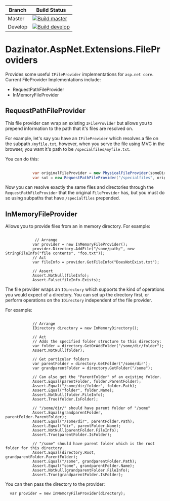| Branch  | Build Status |
| ------------- | ------------- |
| Master  |[![Build master](https://ci.appveyor.com/api/projects/status/v6w8sn7feb01iypn/branch/master?svg=true)](https://ci.appveyor.com/project/dazinator/dazinator-aspnet-extensions-fileproviders/branch/master) |
| Develop | [![Build develop](https://ci.appveyor.com/api/projects/status/v6w8sn7feb01iypn?svg=true)](https://ci.appveyor.com/project/dazinator/dazinator-aspnet-extensions-fileproviders/branch/develop)  |

# Dazinator.AspNet.Extensions.FileProviders

Provides some useful `IFileProvider` implementations for `asp.net core`.
Current FileProvider Implementations include:

- RequestPathFileProvider
- InMemoryFileProvider

## RequestPathFileProvider 

This file provider can wrap an existing `IFileProvider` but allows you to prepend information to the path that it's files are resolved on.

For example, let's say you have an `IFileProvider` which resolves a file on the subpath `/myfile.txt`, however, when you serve the file using MVC in the browser, you want it's path to be `/specialfiles/myfile.txt`. 

You can do this:

```csharp
          
            var originalFileProvider = new PhysicalFileProvider(someDir);
            var sut = new RequestPathFileProvider("/specialfiles", originalFileProvider);

```

Now you can resolve exactly the same files and directories through the `RequestPathFileProvider` that the original `FileProvider` has, but you must do so using subpaths that have `/specialfiles` prepended.

## InMemoryFileProvider 

Allows you to provide files from an in memory directory.
For example:

```

             // Arrange
            var provider = new InMemoryFileProvider();
            provider.Directory.AddFile("/some/path/", new StringFileInfo("file contents", "foo.txt"));
            // Act
            var fileInfo = provider.GetFileInfo("DoesNotExist.txt");

            // Assert
            Assert.NotNull(fileInfo);
            Assert.False(fileInfo.Exists);

```

The file provider wraps an `IDirectory` which supports the kind of operations you would expect of a directory.
You can set up the directory first, or perform operations on the `IDirectory` independent of the file provider.

For example:

```

            // Arrange
            IDirectory directory = new InMemoryDirectory();

            // Act
            // Adds the specified folder structure to this directory:
            var folder = directory.GetOrAddFolder("/some/dir/folder");
            Assert.NotNull(folder);

            // Get particular folders
            var parentFolder = directory.GetFolder("/some/dir");
            var grandparentFolder = directory.GetFolder("/some");

            // Can also get the "ParentFolder" of an existing folder. 
            Assert.Equal(parentFolder, folder.ParentFolder);
            Assert.Equal("/some/dir/folder", folder.Path);
            Assert.Equal("folder", folder.Name);
            Assert.NotNull(folder.FileInfo);
            Assert.True(folder.IsFolder);

            // "/some/dir/" should have parent folder of "/some"
            Assert.Equal(grandparentFolder, parentFolder.ParentFolder);
            Assert.Equal("/some/dir", parentFolder.Path);
            Assert.Equal("dir", parentFolder.Name);
            Assert.NotNull(parentFolder.FileInfo);
            Assert.True(parentFolder.IsFolder);

            // "/some" should have parent folder which is the root folder for this directory.
            Assert.Equal(directory.Root, grandparentFolder.ParentFolder);
            Assert.Equal("/some", grandparentFolder.Path);
            Assert.Equal("some", grandparentFolder.Name);
            Assert.NotNull(grandparentFolder.FileInfo);
            Assert.True(grandparentFolder.IsFolder);

```

You can then pass the directory to the provider:

```
  var provider = new InMemoryFileProvider(directory);
```



